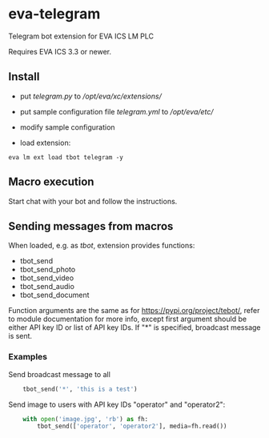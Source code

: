 # eva-telegram

Telegram bot extension for EVA ICS LM PLC

Requires EVA ICS 3.3 or newer.

## Install

* put *telegram.py* to */opt/eva/xc/extensions/*

* put sample configuration file *telegram.yml* to */opt/eva/etc/*

* modify sample configuration

* load extension:

```shell
eva lm ext load tbot telegram -y
```

## Macro execution

Start chat with your bot and follow the instructions.

## Sending messages from macros

When loaded, e.g. as *tbot*, extension provides functions:

* tbot_send
* tbot_send_photo
* tbot_send_video
* tbot_send_audio
* tbot_send_document

Function arguments are the same as for https://pypi.org/project/tebot/, refer
to module documentation for more info, except first argument should be either
API key ID or list of API key IDs. If "\*" is specified, broadcast message is
sent.

### Examples

Send broadcast message to all

```python
    tbot_send('*', 'this is a test')
```

Send image to users with API key IDs "operator" and "operator2":

```python
    with open('image.jpg', 'rb') as fh:
        tbot_send(['operator', 'operator2'], media=fh.read())
```

